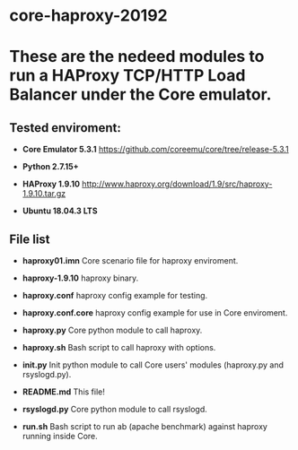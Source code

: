 # core-haproxy-20192

# These are the nedeed modules to run a HAProxy TCP/HTTP Load Balancer under the Core emulator.

## Tested enviroment:

* **Core Emulator 5.3.1** <https://github.com/coreemu/core/tree/release-5.3.1>

* **Python 2.7.15+**

* **HAProxy 1.9.10**      <http://www.haproxy.org/download/1.9/src/haproxy-1.9.10.tar.gz>

* **Ubuntu 18.04.3 LTS**

## File list

* **haproxy01.imn**	Core scenario file for haproxy enviroment.

* **haproxy-1.9.10** haproxy binary.

* **haproxy.conf** haproxy config example for testing.

* **haproxy.conf.core** haproxy config example for use in Core enviroment.

* **haproxy.py** Core python module to call haproxy.

* **haproxy.sh** Bash script to call haproxy with options.

* **__init__.py** Init python module to call Core users' modules (haproxy.py and rsyslogd.py).

* **README.md** This file!

* **rsyslogd.py** Core python module to call rsyslogd.

* **run.sh** Bash script to run ab (apache benchmark) against haproxy running inside Core.
